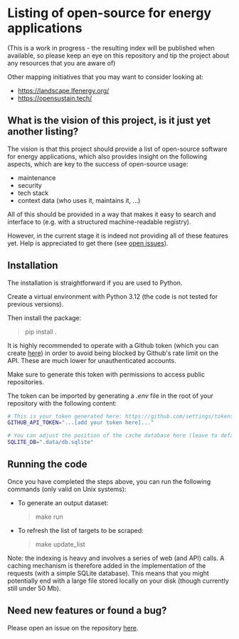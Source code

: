 # Listing of open-source for energy applications

(This is a work in progress - the resulting index will be published when available, so please keep an eye on this repository and tip the project about any resources that you are aware of)

Other mapping initiatives that you may want to consider looking at:
- https://landscape.lfenergy.org/
- https://opensustain.tech/


## What is the vision of this project, is it just yet another listing?

The vision is that this project should provide a list of open-source software for energy applications, which also provides insight on the following aspects, which are key to the success of open-source usage:

- maintenance
- security
- tech stack
- context data (who uses it, maintains it, ...)

All of this should be provided in a way that makes it easy to search and interface to (e.g. with a structured machine-readable registry).

However, in the current stage it is indeed not providing all of these features yet. Help is appreciated to get there (see [open issues](https://github.com/Pierre-VF/oss4energy/issues)).


## Installation

The installation is straightforward if you are used to Python.

Create a virtual environment with Python 3.12 (the code is not tested for previous versions).

Then install the package:
> pip install .

It is highly recommended to operate with a Github token (which you can create [here](https://github.com/settings/tokens/new)) 
in order to avoid being blocked by Github's rate limit on the API. These are much lower for unauthenticated accounts.

Make sure to generate this token with permissions to access public repositories.

The token can be imported by generating a *.env* file in the root of your repository with the following content:

```bash
# This is your token generated here: https://github.com/settings/tokens/new
GITHUB_API_TOKEN="...[add your token here]..."

# You can adjust the position of the cache database here (leave to default if you don't need adjustment)
SQLITE_DB=".data/db.sqlite"
```

## Running the code

Once you have completed the steps above, you can run the following commands (only valid on Unix systems):

- To generate an output dataset:
    > make run
- To refresh the list of targets to be scraped:
    > make update_list

Note: the indexing is heavy and involves a series of web (and API) calls. A caching mechanism is therefore added in the implementation of the requests (with a simple SQLite database). This means that you might potentially end with a large file stored locally on your disk (though currently still under 50 Mb). 

## Need new features or found a bug?

Please open an issue on the repository [here](https://github.com/Pierre-VF/oss4energy/issues).